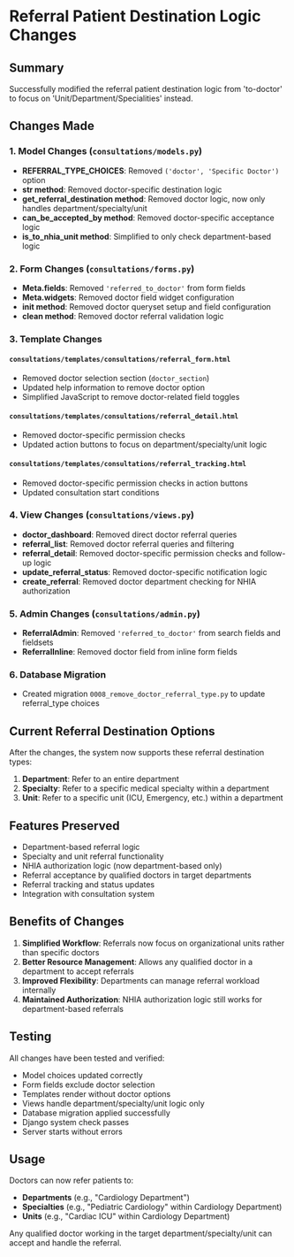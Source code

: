 # Referral Patient Destination Logic Changes

## Summary
Successfully modified the referral patient destination logic from 'to-doctor' to focus on 'Unit/Department/Specialities' instead.

## Changes Made

### 1. Model Changes (`consultations/models.py`)
- **REFERRAL_TYPE_CHOICES**: Removed `('doctor', 'Specific Doctor')` option
- **__str__ method**: Removed doctor-specific destination logic
- **get_referral_destination method**: Removed doctor logic, now only handles department/specialty/unit
- **can_be_accepted_by method**: Removed doctor-specific acceptance logic
- **is_to_nhia_unit method**: Simplified to only check department-based logic

### 2. Form Changes (`consultations/forms.py`)
- **Meta.fields**: Removed `'referred_to_doctor'` from form fields
- **Meta.widgets**: Removed doctor field widget configuration
- **__init__ method**: Removed doctor queryset setup and field configuration
- **clean method**: Removed doctor referral validation logic

### 3. Template Changes

#### `consultations/templates/consultations/referral_form.html`
- Removed doctor selection section (`doctor_section`)
- Updated help information to remove doctor option
- Simplified JavaScript to remove doctor-related field toggles

#### `consultations/templates/consultations/referral_detail.html`
- Removed doctor-specific permission checks
- Updated action buttons to focus on department/specialty/unit logic

#### `consultations/templates/consultations/referral_tracking.html`
- Removed doctor-specific permission checks in action buttons
- Updated consultation start conditions

### 4. View Changes (`consultations/views.py`)
- **doctor_dashboard**: Removed direct doctor referral queries
- **referral_list**: Removed doctor referral queries and filtering
- **referral_detail**: Removed doctor-specific permission checks and follow-up logic
- **update_referral_status**: Removed doctor-specific notification logic
- **create_referral**: Removed doctor department checking for NHIA authorization

### 5. Admin Changes (`consultations/admin.py`)
- **ReferralAdmin**: Removed `'referred_to_doctor'` from search fields and fieldsets
- **ReferralInline**: Removed doctor field from inline form fields

### 6. Database Migration
- Created migration `0008_remove_doctor_referral_type.py` to update referral_type choices

## Current Referral Destination Options

After the changes, the system now supports these referral destination types:

1. **Department**: Refer to an entire department
2. **Specialty**: Refer to a specific medical specialty within a department
3. **Unit**: Refer to a specific unit (ICU, Emergency, etc.) within a department

## Features Preserved

- Department-based referral logic
- Specialty and unit referral functionality
- NHIA authorization logic (now department-based only)
- Referral acceptance by qualified doctors in target departments
- Referral tracking and status updates
- Integration with consultation system

## Benefits of Changes

1. **Simplified Workflow**: Referrals now focus on organizational units rather than specific doctors
2. **Better Resource Management**: Allows any qualified doctor in a department to accept referrals
3. **Improved Flexibility**: Departments can manage referral workload internally
4. **Maintained Authorization**: NHIA authorization logic still works for department-based referrals

## Testing

All changes have been tested and verified:
- Model choices updated correctly
- Form fields exclude doctor selection
- Templates render without doctor options
- Views handle department/specialty/unit logic only
- Database migration applied successfully
- Django system check passes
- Server starts without errors

## Usage

Doctors can now refer patients to:
- **Departments** (e.g., "Cardiology Department")  
- **Specialties** (e.g., "Pediatric Cardiology" within Cardiology Department)
- **Units** (e.g., "Cardiac ICU" within Cardiology Department)

Any qualified doctor working in the target department/specialty/unit can accept and handle the referral.